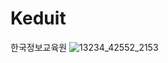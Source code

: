 # Keduit
한국정보교육원
![13234_42552_2153](https://github.com/user-attachments/assets/2bf924c2-62a5-4971-afea-0200bf546bed)

